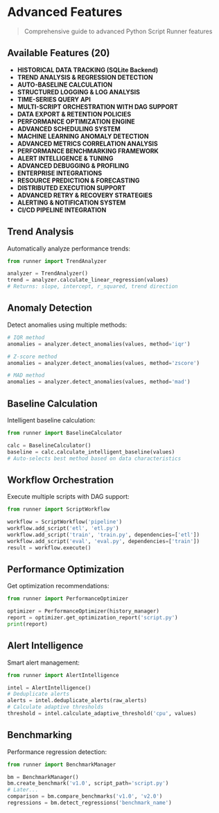# Advanced Features

> Comprehensive guide to advanced Python Script Runner features

## Available Features (20)

- **HISTORICAL DATA TRACKING (SQLite Backend)**
- **TREND ANALYSIS & REGRESSION DETECTION**
- **AUTO-BASELINE CALCULATION**
- **STRUCTURED LOGGING & LOG ANALYSIS**
- **TIME-SERIES QUERY API**
- **MULTI-SCRIPT ORCHESTRATION WITH DAG SUPPORT**
- **DATA EXPORT & RETENTION POLICIES**
- **PERFORMANCE OPTIMIZATION ENGINE**
- **ADVANCED SCHEDULING SYSTEM**
- **MACHINE LEARNING ANOMALY DETECTION**
- **ADVANCED METRICS CORRELATION ANALYSIS**
- **PERFORMANCE BENCHMARKING FRAMEWORK**
- **ALERT INTELLIGENCE & TUNING**
- **ADVANCED DEBUGGING & PROFILING**
- **ENTERPRISE INTEGRATIONS**
- **RESOURCE PREDICTION & FORECASTING**
- **DISTRIBUTED EXECUTION SUPPORT**
- **ADVANCED RETRY & RECOVERY STRATEGIES**
- **ALERTING & NOTIFICATION SYSTEM**
- **CI/CD PIPELINE INTEGRATION**

## Trend Analysis

Automatically analyze performance trends:

```python
from runner import TrendAnalyzer

analyzer = TrendAnalyzer()
trend = analyzer.calculate_linear_regression(values)
# Returns: slope, intercept, r_squared, trend direction
```

## Anomaly Detection

Detect anomalies using multiple methods:

```python
# IQR method
anomalies = analyzer.detect_anomalies(values, method='iqr')

# Z-score method
anomalies = analyzer.detect_anomalies(values, method='zscore')

# MAD method
anomalies = analyzer.detect_anomalies(values, method='mad')
```

## Baseline Calculation

Intelligent baseline calculation:

```python
from runner import BaselineCalculator

calc = BaselineCalculator()
baseline = calc.calculate_intelligent_baseline(values)
# Auto-selects best method based on data characteristics
```

## Workflow Orchestration

Execute multiple scripts with DAG support:

```python
from runner import ScriptWorkflow

workflow = ScriptWorkflow('pipeline')
workflow.add_script('etl', 'etl.py')
workflow.add_script('train', 'train.py', dependencies=['etl'])
workflow.add_script('eval', 'eval.py', dependencies=['train'])
result = workflow.execute()
```

## Performance Optimization

Get optimization recommendations:

```python
from runner import PerformanceOptimizer

optimizer = PerformanceOptimizer(history_manager)
report = optimizer.get_optimization_report('script.py')
print(report)
```

## Alert Intelligence

Smart alert management:

```python
from runner import AlertIntelligence

intel = AlertIntelligence()
# Deduplicate alerts
alerts = intel.deduplicate_alerts(raw_alerts)
# Calculate adaptive thresholds
threshold = intel.calculate_adaptive_threshold('cpu', values)
```

## Benchmarking

Performance regression detection:

```python
from runner import BenchmarkManager

bm = BenchmarkManager()
bm.create_benchmark('v1.0', script_path='script.py')
# Later...
comparison = bm.compare_benchmarks('v1.0', 'v2.0')
regressions = bm.detect_regressions('benchmark_name')
```

